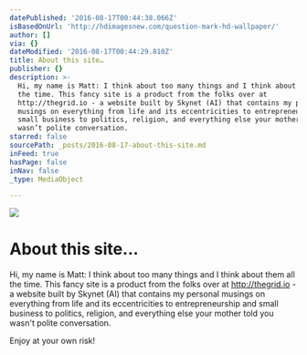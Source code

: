 ```yaml
---
datePublished: '2016-08-17T00:44:38.066Z'
isBasedOnUrl: 'http://hdimagesnew.com/question-mark-hd-wallpaper/'
author: []
via: {}
dateModified: '2016-08-17T00:44:29.810Z'
title: About this site…
publisher: {}
description: >-
  Hi, my name is Matt: I think about too many things and I think about them all
  the time. This fancy site is a product from the folks over at
  http://thegrid.io - a website built by Skynet (AI) that contains my personal
  musings on everything from life and its eccentricities to entrepreneurship and
  small business to politics, religion, and everything else your mother told you
  wasn’t polite conversation.
starred: false
sourcePath: _posts/2016-08-17-about-this-site.md
inFeed: true
hasPage: false
inNav: false
_type: MediaObject

---
```

![](https://the-grid-user-content.s3-us-west-2.amazonaws.com/fe0632db-8254-4cdd-8faa-d4a690831b51.jpg)

# About this site...

Hi, my name is Matt: I think about too many things and I think about them all the time. This fancy site is a product from the folks over at http://thegrid.io - a website built by Skynet (AI) that contains my personal musings on everything from life and its eccentricities to entrepreneurship and small business to politics, religion, and everything else your mother told you wasn't polite conversation.

Enjoy at your own risk!
